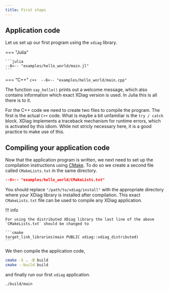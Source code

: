 ```yaml
---
title: First steps
---
```


## Application code

Let us set up our first program using the `xdiag` library. 

=== "Julia"

	```julia 
	--8<-- "examples/hello_world/main.jl"
	```
	
=== "C++"
	```c++ 
	--8<-- "examples/hello_world/main.cpp"
	```

The function `say_hello()` prints out a welcome message, which also contains information which exact XDiag version is used. In Julia this is all there is to it.

For the C++ code we need to create two files to compile the program. The first is the actual `C++` code. What is maybe a bit unfamiliar is the `try / catch` block. XDiag implements a traceback mechanism for runtime errors, which is activated by this idiom. While not stricly necessary here, it is a good practice to make use of this.

## Compiling your application code

Now that the application program is written, we next need to set up the compilation instructions using [CMake](https://cmake.org/). To do so we create a second file called `CMakeLists.txt` in the same directory.

```cmake
--8<-- "examples/hello_world/CMakeLists.txt"
```

You should replace `"/path/to/xdiag/install"` with the appropriate directory where your XDiag library is installed after compilation. This exact `CMakeLists.txt` file can be used to compile any XDiag application.

!!! info

    For using the distributed XDiag library the last line of the above
    `CMakeLists.txt` should be changed to

    ```cmake
    target_link_libraries(main PUBLIC xdiag::xdiag_distributed)
    ```

We then compile the application code,

```bash
cmake -S . -B build
cmake --build build
```

and finally run our first `xdiag` application.

```bash
./build/main
```
